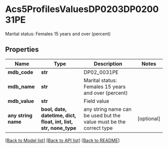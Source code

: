 # Acs5ProfilesValuesDP0203DP020031PE

Marital status: Females 15 years and over (percent)

## Properties
Name | Type | Description | Notes
------------ | ------------- | ------------- | -------------
**mdb_code** | **str** | DP02_0031PE | 
**mdb_name** | **str** | Marital status: Females 15 years and over (percent) | 
**mdb_value** | **str** | Field value | 
**any string name** | **bool, date, datetime, dict, float, int, list, str, none_type** | any string name can be used but the value must be the correct type | [optional]

[[Back to Model list]](../README.md#documentation-for-models) [[Back to API list]](../README.md#documentation-for-api-endpoints) [[Back to README]](../README.md)


